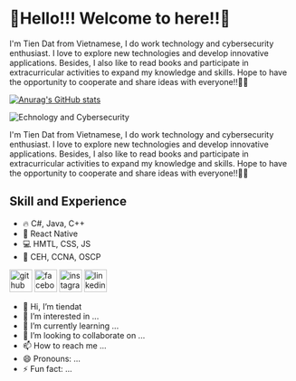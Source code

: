 # 👋Hello!!! Welcome to here!!👀
I'm Tien Dat from Vietnamese, I do work technology and cybersecurity enthusiast. I love to explore new technologies and develop innovative applications. Besides, I also like to read books and participate in extracurricular activities to expand my knowledge and skills. Hope to have the opportunity to cooperate and share ideas with everyone!!👨‍🎓 

[![Anurag's GitHub stats](https://github-readme-stats.vercel.app/api?username=eagle-nett&show_icons=true&theme=radical)](https://github.com/eagle-nett)




![Echnology and Cybersecurity](https://scontent.fsgn2-6.fna.fbcdn.net/v/t39.30808-6/414669332_2064818120547555_9043281213596675557_n.jpg?stp=cp6_dst-jpg&_nc_cat=110&ccb=1-7&_nc_sid=a5f93a&_nc_ohc=sK6rtEyouOIQ7kNvgHp7GBY&_nc_ht=scontent.fsgn2-6.fna&oh=00_AYCPdU36ek1EpitIF3Q0a1XMWtaCmsM1FYPfoRGbvRenXA&oe=6702E75D)

I'm Tien Dat from Vietnamese, I do work technology and cybersecurity enthusiast. I love to explore new technologies and develop innovative applications. Besides, I also like to read books and participate in extracurricular activities to expand my knowledge and skills. Hope to have the opportunity to cooperate and share ideas with everyone!!👨‍🎓 

## Skill and Experience
* 🔥 C#, Java, C++
* 📱 React Native
* 💻 HMTL, CSS, JS
* 🎃 CEH, CCNA, OSCP



[<img src='https://cdn.jsdelivr.net/npm/simple-icons@3.0.1/icons/github.svg' alt='github' height='40'>]([https://github.com/https://github.com/eagle-nett](https://github.com/eagle-nett))  [<img src='https://cdn.jsdelivr.net/npm/simple-icons@3.0.1/icons/facebook.svg' alt='facebook' height='40'>](https://www.facebook.com/facebook.com/ihatetndat)  [<img src='https://cdn.jsdelivr.net/npm/simple-icons@3.0.1/icons/instagram.svg' alt='instagram' height='40'>](https://www.instagram.com/https://www.instagram.com/ist_endat/)  [<img src='https://cdn.jsdelivr.net/npm/simple-icons@3.0.1/icons/linkedin.svg' alt='linkedin' height='40'>](linkedin.com/in/todat-en)  










- 👋 Hi, I’m tiendat
- 👀 I’m interested in ...
- 🌱 I’m currently learning ...
- 💞️ I’m looking to collaborate on ...
- 📫 How to reach me ...
- 😄 Pronouns: ...
- ⚡ Fun fact: ...

<!---
eagle-nett/eagle-nett is a ✨ special ✨ repository because its `README.md` (this file) appears on your GitHub profile.
You can click the Preview link to take a look at your changes.
--->
